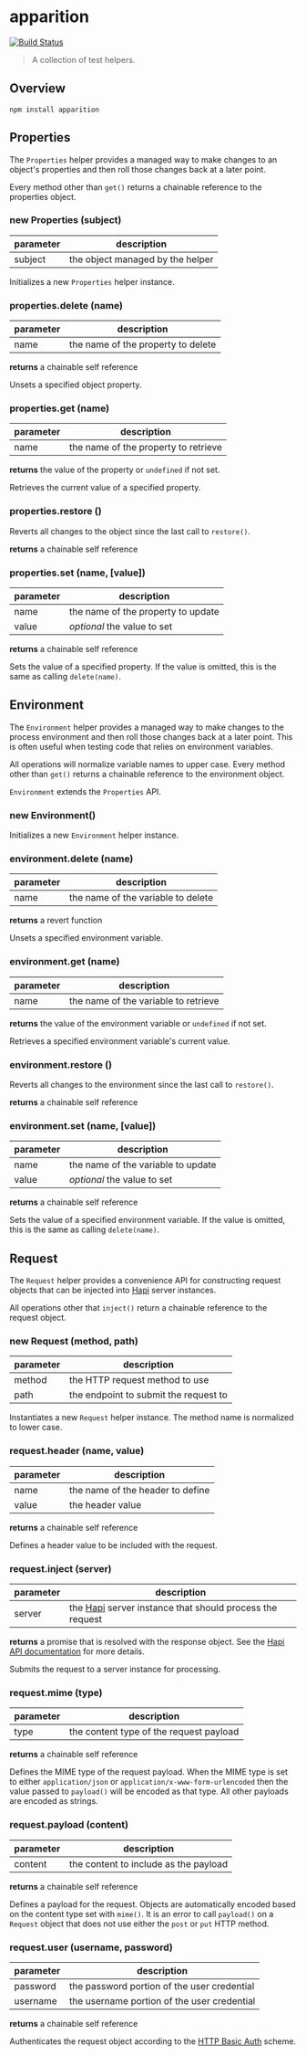 apparition
==========

[![Build Status](https://travis-ci.org/jagoda/apparition.svg?branch=master)](https://travis-ci.org/jagoda/apparition)

> A collection of test helpers.

## Overview

	npm install apparition

## Properties

The `Properties` helper provides a managed way to make changes to an object's
properties and then roll those changes back at a later point.

Every method other than `get()` returns a chainable reference to the properties
object.

### new Properties (subject)

| parameter | description                                   |
|-----------|-----------------------------------------------|
| subject   | the object managed by the helper              |

Initializes a new `Properties` helper instance.

### properties.delete (name)

| parameter | description                        |
|-----------|------------------------------------|
| name      | the name of the property to delete |

**returns** a chainable self reference

Unsets a specified object property.

### properties.get (name)

| parameter | description                          |
|-----------|--------------------------------------|
| name      | the name of the property to retrieve |

**returns** the value of the property or `undefined` if not set.

Retrieves the current value of a specified property.

### properties.restore ()

Reverts all changes to the object since the last call to `restore()`.

**returns** a chainable self reference

### properties.set (name, [value])

| parameter | description                        |
|-----------|------------------------------------|
| name      | the name of the property to update |
| value     | _optional_ the value to set        |

**returns** a chainable self reference

Sets the value of a specified property. If the value is omitted,
this is the same as calling `delete(name)`.

## Environment

The `Environment` helper provides a managed way to make changes to the process
environment and then roll those changes back at a later point. This is often
useful when testing code that relies on environment variables.

All operations will normalize variable names to upper case. Every method other
than `get()` returns a chainable reference to the environment object.

`Environment` extends the `Properties` API.

### new Environment()

Initializes a new `Environment` helper instance.

### environment.delete (name)

| parameter | description                        |
|-----------|------------------------------------|
| name      | the name of the variable to delete |

**returns** a revert function

Unsets a specified environment variable.

### environment.get (name)

| parameter | description                          |
|-----------|--------------------------------------|
| name      | the name of the variable to retrieve |

**returns** the value of the environment variable or `undefined` if not set.

Retrieves a specified environment variable's current value.

### environment.restore ()

Reverts all changes to the environment since the last call to `restore()`.

**returns** a chainable self reference

### environment.set (name, [value])

| parameter | description                        |
|-----------|------------------------------------|
| name      | the name of the variable to update |
| value     | _optional_ the value to set        |

**returns** a chainable self reference

Sets the value of a specified environment variable. If the value is omitted,
this is the same as calling `delete(name)`.

## Request

The `Request` helper provides a convenience API for constructing request objects
that can be injected into [Hapi][hapi] server instances.

All operations other that `inject()` return a chainable reference to the
request object.

### new Request (method, path)

| parameter | description                           |
|-----------|---------------------------------------|
| method    | the HTTP request method to use        |
| path      | the endpoint to submit the request to |

Instantiates a new `Request` helper instance. The method name is normalized to
lower case.

### request.header (name, value)

| parameter | description                      |
|-----------|----------------------------------|
| name      | the name of the header to define |
| value     | the header value                 |

**returns** a chainable self reference

Defines a header value to be included with the request.

### request.inject (server)

| parameter | description                                                      |
|-----------|------------------------------------------------------------------|
| server    | the [Hapi][hapi] server instance that should process the request |

**returns** a promise that is resolved with the response object. See the
[Hapi API documentation][hapi-inject] for more details.

Submits the request to a server instance for processing.

### request.mime (type)

| parameter | description                             |
|-----------|-----------------------------------------|
| type      | the content type of the request payload |

**returns** a chainable self reference

Defines the MIME type of the request payload. When the MIME type is set to
either `application/json` or `application/x-www-form-urlencoded` then the value
passed to `payload()` will be encoded as that type. All other payloads are
encoded as strings.

### request.payload (content)

| parameter | description                             |
|-----------|-----------------------------------------|
| content   | the content to include as the payload   |

**returns** a chainable self reference

Defines a payload for the request. Objects are automatically encoded based on
the content type set with `mime()`. It is an error to call `payload()` on a
`Request` object that does not use either the `post` or `put` HTTP method.

### request.user (username, password)

| parameter | description                                 |
|-----------|---------------------------------------------|
| password  | the password portion of the user credential |
| username  | the username portion of the user credential |

**returns** a chainable self reference

Authenticates the request object according to the [HTTP Basic Auth][basic-auth]
scheme.

[basic-auth]: http://tools.ietf.org/html/rfc2617 "HTTP Basic Auth"
[hapi]: http://hapijs.com/ "hapi"
[hapi-inject]: https://github.com/hapijs/hapi/blob/master/API.md#serverinjectoptions-callback "server.inject()"
